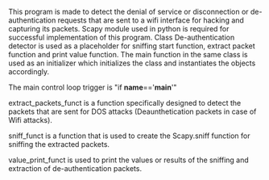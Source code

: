 This program is made to detect the denial of service or disconnection or de-authentication requests that are sent to a wifi interface for hacking and capturing its packets.
Scapy module used in python is required for successful implementation of this program.
Class De-authentication detector is used as a placeholder for sniffing start function, extract packet function and print value function.
The main function in the same class is used as an initializer which initializes the class and instantiates the objects accordingly.

The main control loop trigger is "if __name__=='__main__'"

extract_packets_funct is a function specifically designed to detect the packets that are sent for DOS attacks (Deaunthetication packets in case of Wifi attacks).

sniff_funct is a function that is used to create the Scapy.sniff function for sniffing the extracted packets.

value_print_funct is used to print the values or results of the sniffing and extraction of de-authentication packets.